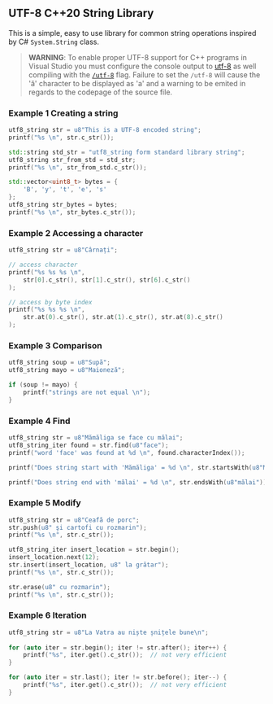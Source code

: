## UTF-8 C++20 String Library

This is a simple, easy to use library for common string operations inspired by C# `System.String` class.

> **WARNING**: To enable proper UTF-8 support for C++ programs in Visual Studio you must configure the console output to [utf-8](https://docs.microsoft.com/en-us/windows/console/setconsoleoutputcp) as well compiling with the [`/utf-8`](https://docs.microsoft.com/en-us/cpp/build/reference/utf-8-set-source-and-executable-character-sets-to-utf-8?view=msvc-170) flag.
> Failure to set the `/utf-8` will cause the 'ă' character to be displayed as 'a' and a warning to be emited in regards to the codepage of the source file.

### Example 1 Creating a string
```C++
utf8_string str = u8"This is a UTF-8 encoded string";
printf("%s \n", str.c_str());

std::string std_str = "utf8_string form standard library string";
utf8_string str_from_std = std_str;
printf("%s \n", str_from_std.c_str());

std::vector<uint8_t> bytes = {
    'B', 'y', 't', 'e', 's'
};
utf8_string str_bytes = bytes;	
printf("%s \n", str_bytes.c_str());
```

### Example 2 Accessing a character
```C++
utf8_string str = u8"Cârnați";

// access character
printf("%s %s %s \n",
    str[0].c_str(), str[1].c_str(), str[6].c_str()
);

// access by byte index
printf("%s %s %s \n",
    str.at(0).c_str(), str.at(1).c_str(), str.at(8).c_str()
);
```

### Example 3 Comparison
```C++
utf8_string soup = u8"Supă";
utf8_string mayo = u8"Maioneză";

if (soup != mayo) {
    printf("strings are not equal \n");
}
```

### Example 4 Find
```C++
utf8_string str = u8"Mămăliga se face cu mălai";
utf8_string_iter found = str.find(u8"face");
printf("word 'face' was found at %d \n", found.characterIndex());

printf("Does string start with 'Mămăliga' = %d \n", str.startsWith(u8"Mămăliga"));

printf("Does string end with 'mălai' = %d \n", str.endsWith(u8"mălai"));
```

### Example 5 Modify
```C++
utf8_string str = u8"Ceafă de porc";
str.push(u8" şi cartofi cu rozmarin");
printf("%s \n", str.c_str());

utf8_string_iter insert_location = str.begin();
insert_location.next(12);
str.insert(insert_location, u8" la grătar");
printf("%s \n", str.c_str());

str.erase(u8" cu rozmarin");
printf("%s \n", str.c_str());
```

### Example 6 Iteration
```C++
utf8_string str = u8"La Vatra au niște șnițele bune\n";
        
for (auto iter = str.begin(); iter != str.after(); iter++) {
    printf("%s", iter.get().c_str());  // not very efficient
}

for (auto iter = str.last(); iter != str.before(); iter--) {
    printf("%s", iter.get().c_str());  // not very efficient
}
```
